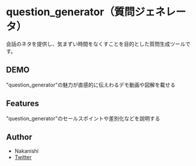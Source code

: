 # question_generator（質問ジェネレータ）

会話のネタを提供し、気まずい時間をなくすことを目的とした質問生成ツールです。
 

 
## DEMO
 
"question_generator"の魅力が直感的に伝えわるデモ動画や図解を載せる
 
 
## Features
 
"question_generator"のセールスポイントや差別化などを説明する
 
 
## Author
 
* Nakanishi
* [Twitter](https://twitter.com/Nakana_design)
